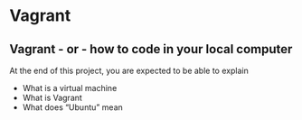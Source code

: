 # Vagrant
## Vagrant - or - how to code in your local computer
At the end of this project, you are expected to be able to explain

* What is a virtual machine
* What is Vagrant
* What does “Ubuntu” mean
